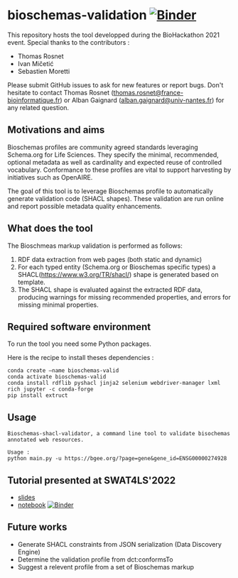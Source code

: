 # bioschemas-validation [![Binder](https://mybinder.org/badge_logo.svg)](https://mybinder.org/v2/gh/BioSchemas/bioschemas-validation/HEAD)
This repository hosts the tool developped during the BioHackathon 2021 event. Special thanks to the contributors : 
- Thomas Rosnet 
- Ivan Mičetić 
- Sebastien Moretti 

Please submit GitHub issues to ask for new features or report bugs. 
Don't hesitate to contact Thomas Rosnet (thomas.rosnet@france-bioinformatique.fr) or Alban Gaignard (alban.gaignard@univ-nantes.fr) for any related question. 

## Motivations and aims 
Bioschemas profiles are community agreed standards leveraging Schema.org for Life Sciences. They specify the minimal, recommended, optional metadata as well as cardinality and expected reuse of controlled vocabulary. Conformance to these profiles are vital to support harvesting by initiatives such as OpenAIRE. 

The goal of this tool is to leverage Bioschemas profile to automatically generate validation code (SHACL shapes). These validation are run online and report possible metadata quality enhancements. 

## What does the tool
The Bioschmeas markup validation is performed as follows:
1. RDF data extraction from web pages (both static and dynamic)
2. For each typed entity (Schema.org or Bioschemas specific types) a SHACL(https://www.w3.org/TR/shacl/) shape is generated based on template.
3. The SHACL shape is evaluated against the extracted RDF data, producing warnings for missing recommended properties, and errors for missing minimal properties.

## Required software environment
To run the tool you need some Python packages.

Here is the recipe to install theses dependencies : 
```
conda create —name bioschemas-valid
conda activate bioschemas-valid
conda install rdflib pyshacl jinja2 selenium webdriver-manager lxml rich jupyter -c conda-forge
pip install extruct
```

## Usage
```
Bioschemas-shacl-validator, a command line tool to validate bisochemas annotated web resources.

Usage :
python main.py -u https://bgee.org/?page=gene&gene_id=ENSG00000274928
```

## Tutorial presented at SWAT4LS'2022
- [slides](https://drive.google.com/file/d/1q8pDUyT4DXv9kvOw64FoPD4OiOIjZyOk/view?usp=sharing)
- [notebook](https://github.com/BioSchemas/bioschemas-validation/tree/main/sandbox_notebooks) [![Binder](https://mybinder.org/badge_logo.svg)](https://mybinder.org/v2/gh/BioSchemas/bioschemas-validation/HEAD)

## Future works 
- Generate SHACL constraints from JSON serialization (Data Discovery Engine)
- Determine the validation profile from dct:conformsTo
- Suggest a relevent profile from a set of Bioschemas markup
